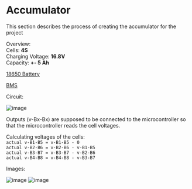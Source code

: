 # Accumulator

This section describes the process of creating the accumulator for the project

Overview:</br>
Cells: **4S**</br>
Charging Voltage: **16.8V**</br>
Capacity: **+- 5 Ah**

[18650 Battery](https://allegro.pl/oferta/akumulator-18650-samsung-3500mah-35e-nowe-11328113273?snapshot=MjAyMi0wMy0xMlQyMTowODo0My43NThaO2J1eWVyO2E1ZTk4NmY4NDg0NGQ2N2E4YzMwZWNiMWI3NmJjYTk4ZDI0YzBlYTAxZGE5NDUyMmU4Mjk4N2NiNThkZjAwOGU%3D)

[BMS](https://www.aliexpress.com/item/1005002369756124.html?spm=a2g0o.order_detail.0.0.6509f19c1LpNGw)

Circuit:

![image](https://user-images.githubusercontent.com/39415360/158075999-13713601-98f8-441f-a50b-fcde13161558.png)

Outputs (v-Bx-Bx) are supposed to be connected to the microcontroller so that the microcontroller reads the cell voltages.

Calculating voltages of the cells:</br>
`actual v-B1-B5 = v-B1-B5 - 0`</br>
`actual v-B2-B6 = v-B2-B6 - v-B1-B5`</br>
`actual v-B3-B7 = v-B3-B7 - v-B2-B6`</br>
`actual v-B4-B8 = v-B4-B8 - v-B3-B7`</br>

Images:

![image](https://user-images.githubusercontent.com/39415360/160284697-daae46ed-e1fc-4e51-9077-3b66b13032fa.png)
![image](https://user-images.githubusercontent.com/39415360/160284704-cdde96f5-a7b4-4fe7-ac90-609e5b22dd55.png)


